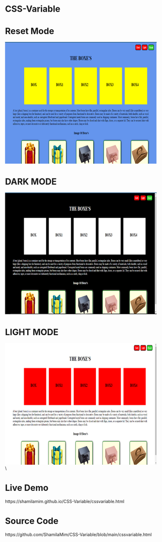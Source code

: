 # CSS-Variable
<h1>Reset Mode</h1>
<img src="box.PNG" alt="" width="500px" height="400px">
<h1>DARK MODE</h1>
<img src="box1.PNG" alt="" width="500px" height="400px">
<h1>LIGHT MODE</h1>
<img src="box2.PNG" alt="" width="500px" height="400px">\

<h1>Live Demo</h1>
https://shamilamim.github.io/CSS-Variable/cssvariable.html

<h1>Source Code</h1>
https://github.com/ShamilaMim/CSS-Variable/blob/main/cssvariable.html
